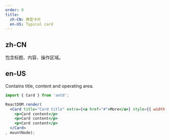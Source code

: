 ```yaml
---
order: 0
title:
  zh-CN: 典型卡片
  en-US: Typical card
---
```


## zh-CN

包含标题、内容、操作区域。

## en-US

Contains title, content and operating area.

````jsx
import { Card } from 'antd';

ReactDOM.render(
  <Card title="Card title" extra={<a href="#">More</a>} style={{ width: 300 }}>
    <p>Card content</p>
    <p>Card content</p>
    <p>Card content</p>
  </Card>
, mountNode);
````
